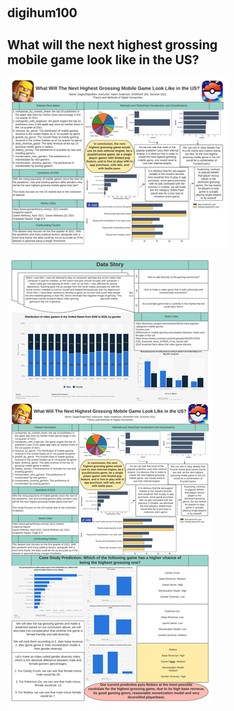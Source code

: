# digihum100

# What will the next highest grossing mobile game look like in the US?

![storyboard](https://github.com/UmbraVenus/digihum100/blob/88ccea3bd44450a9aa3054cb740a63547e04b7b3/mobile%20game.jpeg)

![poster](https://github.com/UmbraVenus/digihum100/blob/main/poster.png)

